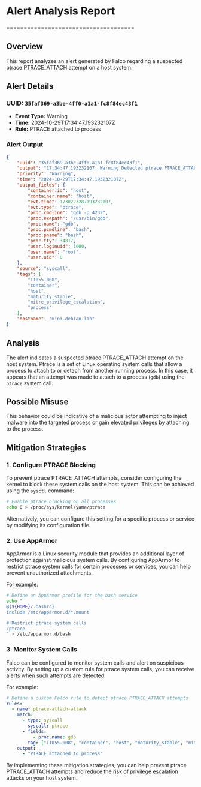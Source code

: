 # Alert Analysis Report
=====================================

## Overview

This report analyzes an alert generated by Falco regarding a suspected ptrace PTRACE_ATTACH attempt on a host system.

## Alert Details

### UUID: `35faf369-a3be-4ff0-a1a1-fc8f84ec43f1`

*   **Event Type:** Warning
*   **Time:** 2024-10-29T17:34:47.193232107Z
*   **Rule:** PTRACE attached to process

### Alert Output

```json
{
    "uuid": "35faf369-a3be-4ff0-a1a1-fc8f84ec43f1",
    "output": "17:34:47.193232107: Warning Detected ptrace PTRACE_ATTACH attempt (proc_pcmdline=bash evt_type=ptrace user=root user_uid=0 user_loginuid=1000 process=gdb proc_exepath=/usr/bin/gdb parent=bash command=gdb -p 4232 terminal=34817 container_id=host container_name=host)",
    "priority": "Warning",
    "time": "2024-10-29T17:34:47.193232107Z",
    "output_fields": {
        "container.id": "host",
        "container.name": "host",
        "evt.time": 1730223287193232107,
        "evt.type": "ptrace",
        "proc.cmdline": "gdb -p 4232",
        "proc.exepath": "/usr/bin/gdb",
        "proc.name": "gdb",
        "proc.pcmdline": "bash",
        "proc.pname": "bash",
        "proc.tty": 34817,
        "user.loginuid": 1000,
        "user.name": "root",
        "user.uid": 0
    },
    "source": "syscall",
    "tags": [
        "T1055.008",
        "container",
        "host",
        "maturity_stable",
        "mitre_privilege_escalation",
        "process"
    ],
    "hostname": "mini-debian-lab"
}
```

## Analysis

The alert indicates a suspected ptrace PTRACE_ATTACH attempt on the host system. Ptrace is a set of Linux operating system calls that allow a process to attach to or detach from another running process. In this case, it appears that an attempt was made to attach to a process (`gdb`) using the `ptrace` system call.

## Possible Misuse

This behavior could be indicative of a malicious actor attempting to inject malware into the targeted process or gain elevated privileges by attaching to the process.

## Mitigation Strategies

### 1.  Configure PTRACE Blocking

To prevent ptrace PTRACE_ATTACH attempts, consider configuring the kernel to block these system calls on the host system. This can be achieved using the `sysctl` command:

```bash
# Enable ptrace blocking on all processes
echo 0 > /proc/sys/kernel/yama/ptrace
```

Alternatively, you can configure this setting for a specific process or service by modifying its configuration file.

### 2.  Use AppArmor

AppArmor is a Linux security module that provides an additional layer of protection against malicious system calls. By configuring AppArmor to restrict ptrace system calls for certain processes or services, you can help prevent unauthorized attachments.

For example:

```bash
# Define an AppArmor profile for the bash service
echo "
@{${HOME}/.bashrc}
include /etc/apparmor.d/*.mount

# Restrict ptrace system calls
/ptrace
" > /etc/apparmor.d/bash
```

### 3.  Monitor System Calls

 Falco can be configured to monitor system calls and alert on suspicious activity. By setting up a custom rule for ptrace system calls, you can receive alerts when such attempts are detected.

For example:

```yml
# Define a custom Falco rule to detect ptrace PTRACE_ATTACH attempts
rules:
  - name: ptrace-attach-attack
    match:
      - type: syscall
        syscall: ptrace
      - fields:
          - proc.name: gdb
        tag: ["T1055.008", "container", "host", "maturity_stable", "mitre_privilege_escalation"]
    output:
      - "PTRACE attached to process"
```

By implementing these mitigation strategies, you can help prevent ptrace PTRACE_ATTACH attempts and reduce the risk of privilege escalation attacks on your host system.